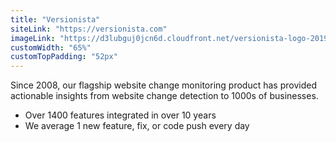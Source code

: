 ```yaml
---
title: "Versionista"
siteLink: "https://versionista.com"
imageLink: "https://d3lubguj0jcn6d.cloudfront.net/versionista-logo-2019-02-12-9.svg"
customWidth: "65%"
customTopPadding: "52px"
---
```


Since 2008, our flagship website change monitoring product has provided
actionable insights from website change detection to 1000s of businesses.

- Over 1400 features integrated in over 10 years
- We average 1 new feature, fix, or code push every day
